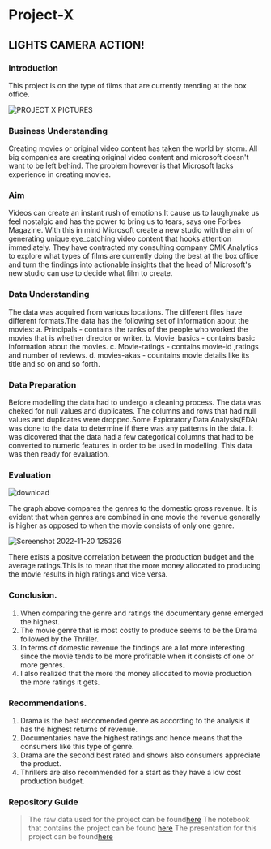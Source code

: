 # Project-X
## LIGHTS CAMERA ACTION!
### Introduction
This project is on the type of films that are currently trending at the box office.

![PROJECT X PICTURES](https://user-images.githubusercontent.com/117171052/202789606-6510fc9b-4d31-4037-8eca-239c08cc87dc.png)

### Business Understanding

Creating movies or original video content has taken the world by storm. All big companies are creating original video content and microsoft doesn't want to be left behind. The problem however is that Microsoft lacks experience in creating movies.

### Aim

Videos can create an instant rush of emotions.It cause us to laugh,make us feel nostalgic and has the power to bring us to tears, says one Forbes Magazine. With this in mind Microsoft create a new studio with the aim of generating unique,eye_catching video content that hooks attention immediately. They have contracted my consulting company CMK Analytics to explore what types of films are currently doing the best at the box office and turn the findings into actionable insights that the head of Microsoft's new studio can use to decide what film to create.

### Data Understanding

The data was acquired from various locations. The different files have different formats.The data has the following set of information about the movies: a. Principals - contains the ranks of the people who worked the movies that is whether director or writer. b. Movie_basics - contains basic information about the movies. c. Movie-ratings - contains movie-id ,ratings and number of reviews. d. movies-akas - countains movie details like its title and so on and so forth.

### Data Preparation
Before modelling the data had to undergo a cleaning process. The data was cheked for null values and duplicates. The columns and rows that had null values and duplicates were dropped.Some Exploratory Data Analysis(EDA) was done to the data to determine if there was any patterns in the data. It was dicovered that the data had a few categorical columns that had to be converted to numeric features in order to be used in modelling. This data was then ready for evaluation.

### Evaluation

![download](https://user-images.githubusercontent.com/117171052/202895476-5b35f65c-cbc4-4878-851d-760fa89c8d84.png)

The graph above compares the genres to the domestic gross revenue. It is evident that when genres are combined in one movie the revenue generally is higher as opposed to when the movie consists of only one genre.

![Screenshot 2022-11-20 125326](https://user-images.githubusercontent.com/117171052/202895749-79302352-770d-4fce-847e-3521f487c6d7.png)

There exists a positve correlation between the production budget and the average ratings.This is to mean that the more money allocated to producing the movie results in high ratings and vice versa.

### Conclusion.
1. When comparing the genre and ratings the documentary genre emerged the highest.
2. The movie genre that is most costly to produce seems to be the Drama followed by the Thriller.
3. In terms of domestic revenue the findings are a lot more interesting since the movie tends to be more profitable when it consists of one or more genres.
4. I also realized that the more the money allocated to movie production the more ratings it gets.

### Recommendations.
1. Drama is the best reccomended genre as according to the analysis it has the highest returns of revenue.
2. Documentaries have the highest ratings and hence means that the consumers like this type of genre.
3. Drama are the second best rated and shows also consumers appreciate the product.
4. Thrillers are also recommended for a start as they have a low cost production budget.

### Repository Guide
> The raw data used for the project can be found[here](https://www.imdb.com/)
> The notebook that contains the project can be found [here](https://github.com/CMK19/Project-X/blob/main/Project-XNotebook.ipynb)
> The presentation for this project can be found[here](https://github.com/CMK19/Project-X/blob/main/MICROSOFTPROJECT.pdf)






